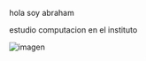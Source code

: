hola soy abraham

estudio computacion en el instituto

![imagen](https://user-images.githubusercontent.com/92089334/145251587-9cedb56e-e33d-4ac7-b207-c9f2cb728a5e.png)
